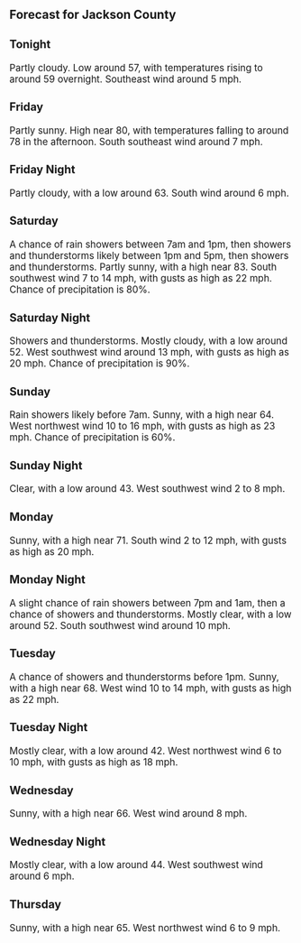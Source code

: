 <div>
   <h2>Forecast for Jackson County</h2>
   <p>
      <div style="font-size:120%">
         <h3>Tonight</h3>Partly cloudy. Low around 57, with temperatures rising to around 59 overnight. Southeast wind around 5 mph.<br></div>
   </p>
   <p>
      <div style="font-size:120%">
         <h3>Friday</h3>Partly sunny. High near 80, with temperatures falling to around 78 in the afternoon. South southeast wind around 7 mph.<br></div>
   </p>
   <p>
      <div style="font-size:120%">
         <h3>Friday Night</h3>Partly cloudy, with a low around 63. South wind around 6 mph.<br></div>
   </p>
   <p>
      <div style="font-size:120%">
         <h3>Saturday</h3>A chance of rain showers between 7am and 1pm, then showers and thunderstorms likely between 1pm and 5pm, then showers and
         thunderstorms. Partly sunny, with a high near 83. South southwest wind 7 to 14 mph, with gusts as high as 22 mph. Chance of
         precipitation is 80%.<br></div>
   </p>
   <p>
      <div style="font-size:120%">
         <h3>Saturday Night</h3>Showers and thunderstorms. Mostly cloudy, with a low around 52. West southwest wind around 13 mph, with gusts as high as 20
         mph. Chance of precipitation is 90%.<br></div>
   </p>
   <p>
      <div style="font-size:120%">
         <h3>Sunday</h3>Rain showers likely before 7am. Sunny, with a high near 64. West northwest wind 10 to 16 mph, with gusts as high as 23 mph.
         Chance of precipitation is 60%.<br></div>
   </p>
   <p>
      <div style="font-size:120%">
         <h3>Sunday Night</h3>Clear, with a low around 43. West southwest wind 2 to 8 mph.<br></div>
   </p>
   <p>
      <div style="font-size:120%">
         <h3>Monday</h3>Sunny, with a high near 71. South wind 2 to 12 mph, with gusts as high as 20 mph.<br></div>
   </p>
   <p>
      <div style="font-size:120%">
         <h3>Monday Night</h3>A slight chance of rain showers between 7pm and 1am, then a chance of showers and thunderstorms. Mostly clear, with a low
         around 52. South southwest wind around 10 mph.<br></div>
   </p>
   <p>
      <div style="font-size:120%">
         <h3>Tuesday</h3>A chance of showers and thunderstorms before 1pm. Sunny, with a high near 68. West wind 10 to 14 mph, with gusts as high as
         22 mph.<br></div>
   </p>
   <p>
      <div style="font-size:120%">
         <h3>Tuesday Night</h3>Mostly clear, with a low around 42. West northwest wind 6 to 10 mph, with gusts as high as 18 mph.<br></div>
   </p>
   <p>
      <div style="font-size:120%">
         <h3>Wednesday</h3>Sunny, with a high near 66. West wind around 8 mph.<br></div>
   </p>
   <p>
      <div style="font-size:120%">
         <h3>Wednesday Night</h3>Mostly clear, with a low around 44. West southwest wind around 6 mph.<br></div>
   </p>
   <p>
      <div style="font-size:120%">
         <h3>Thursday</h3>Sunny, with a high near 65. West northwest wind 6 to 9 mph.<br></div>
   </p>
</div>
